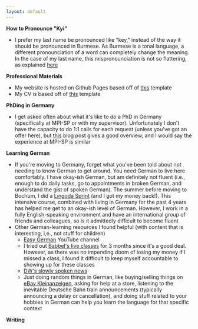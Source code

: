```yaml
---
layout: default
---
```

**How to Pronounce "Kyi"**
* I prefer my last name be pronounced like "key," instead of the way it should be pronounced in Burmese. As Burmese is a tonal language, a different pronounciation of a word can completely change the meaning. In the case of my last name, this mispronounciation is not so flattering, as explained [here](https://school.teachingbooks.net/pronounce.cgi?pid=3560)

**Professional Materials**
* My website is hosted on Github Pages based off of [this](https://github.com/ankitsultana/researcher) template
* My CV is based off of [this](https://www.overleaf.com/latex/examples/academic-cv-template/hvjpfjnyggbf) template

**PhDing in Germany**
* I get asked often about what it's like to do a PhD in Germany (specifically at MPI-SP or with my supervisor). Unfortunately I don't have the capacity to do 1:1 calls for each request (unless you've got an offer here), but [this](https://andreas-zeller.info/2020/07/01/whats-it-like-to-be-a-phd-student-in-germany.html) blog post gives a good overview, and I would say the experience at MPI-SP is similar  

**Learning German**
* If you're moving to Germany, forget what you've been told about not needing to know German to get around. You need German to live here comfortably. I have okay-ish German, but am definitely not fluent (i.e., enough to do daily tasks, go to appointments in broken German, and understand the gist of spoken German). The summer before moving to Bochum, I did a [Lingoda Sprint](https://www.lingoda.com/en/sprint/) (and I got my money back!). This intensive course, combined with living in Germany for the past 4 years has helped me get to an okay-ish level of German. However, I work in a fully English-speaking environment and have an international group of friends and colleagues, so is it admittedly difficult to become fluent  
* Other German-learning resources I found helpful (with content that is interesting, i,e., not stuff for children)
   * [Easy German](https://www.youtube.com/@EasyGerman) YouTube channel
   * I tried out [Babbel's live classes](https://www.babbel.com/) for 3 months since it's a good deal. However, as there was no impending doom of losing my money if I missed a class, I found it difficult to keep myself accountable to showing up for these classes  
   * [DW's slowly spoken news](https://learngerman.dw.com/de/langsam-gesprochene-nachrichten/s-60040332)
   * Just doing random things in German, like buying/selling things on [eBay Kleinanzeigen](https://www.kleinanzeigen.de/), asking for help at a store, listening to the inevitable Deutsche Bahn train announcements (typically announcing a delay or cancellation), and doing stuff related to your hobbies in German can help you learn the language for that specific context
 
**Writing**
